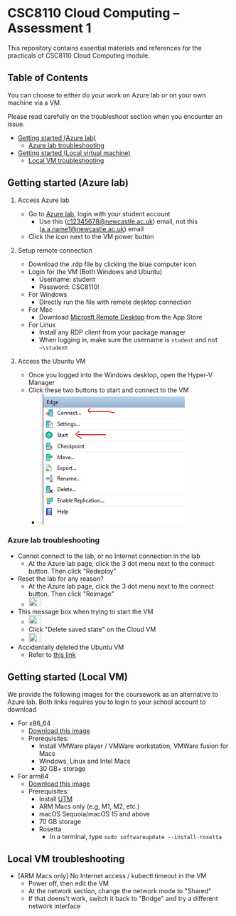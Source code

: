 # CSC8110 Cloud Computing – Assessment 1

This repository contains essential materials and references for the practicals of CSC8110 Cloud Computing module.

## Table of Contents

You can choose to either do your work on Azure lab or on your own machine via a VM.

Please read carefully on the troubleshoot section when you encounter an issue.

* [Getting started (Azure lab)](#getting-started-azure-lab)
	* [Azure lab troubleshooting](#azure-lab-troubleshooting)
* [Getting started (Local virtual machine)](#getting-started-local-vm)
	* [Local VM troubleshooting](#local-vm-troubleshooting)

## Getting started (Azure lab)

1. Access Azure lab
    * Go to [Azure lab](https://labs.azure.com/), login with your student account
        * Use this (c12345678@newcastle.ac.uk) email, not this (a.a.name1@newcastle.ac.uk) email
    * Click the icon next to the VM power button

2. Setup remote connection
    * Download the .rdp file by clicking the blue computer icon
    * Login for the VM (Both Windows and Ubuntu)
        * Username: student
        * Password: CSC8110!
    * For Windows
        * Directly run the file with remote desktop connection
    * For Mac
        * Download [Microsft Remote Desktop](https://apps.apple.com/us/app/microsoft-remote-desktop/id1295203466?mt=12) from the App Store
    * For Linux
        * Install any RDP client from your package manager
        * When logging in, make sure the username is `student` and not `~\student`

3. Access the Ubuntu VM
	* Once you logged into the Windows desktop, open the Hyper-V Manager
	* Click these two buttons to start and connect to the VM
		* ![](hyper-v-startvm.png)

### Azure lab troubleshooting

* Cannot connect to the lab, or no Internet connection in the lab
	* At the Azure lab page, click the 3 dot menu next to the connect button. Then click "Redeploy"
* Reset the lab for any reason?
	* At the Azure lab page, click the 3 dot menu next to the connect button. Then click "Reimage"
 	* <img src="https://github.com/user-attachments/assets/c81706a4-b511-411c-adfa-60697be88c43" width=25% height=25%>
* This message box when trying to start the VM
	* <img src="https://github.com/user-attachments/assets/fc00e723-2ee2-4dfb-8b28-b3e71715efdb" width=25% height=25%>
	* Click "Delete saved state" on the Cloud VM
 	* <img src="https://github.com/user-attachments/assets/9a380bcf-c3cd-4f0f-a35e-791032018e6e" width=25% height=25%>
* Accidentally deleted the Ubuntu VM
	* Refer to [this link](restore-vm.md)

## Getting started (Local VM)

We provide the following images for the coursework as an alternative to Azure lab. Both links requires you to login to your school account to download

* For x86_64
    * [Download this image](https://newcastle-my.sharepoint.com/:u:/g/personal/nwhs3_newcastle_ac_uk1/EaJqrUewQExKv_qbtoo2KkUBPGwijmb3D-PRS-lD2bBXSA?e=QfXbU7)
    * Prerequisites:
        * Install VMWare player / VMWare workstation, VMWare fusion for Macs
        * Windows, Linux and Intel Macs
        * 30 GB+ storage
* For arm64
    * [Download this image](https://newcastle-my.sharepoint.com/:u:/g/personal/nwhs3_newcastle_ac_uk1/EYbVeRLv3VROs74YSxU8dcMBd4d7dMsT-do6UFdbQO0YYA?e=Nbd6ma)
    * Prerequisites:
        * Install [UTM](https://getutm.app/)
        * ARM Macs only (e.g, M1, M2, etc.)
        * macOS Sequoia/macOS 15 and above
        * 70 GB storage
        * Rosetta
            * In a terminal, type `sudo softwareupdate --install-rosetta`

## Local VM troubleshooting

* [ARM Macs only] No Internet access / kubectl timeout in the VM
	* Power off, then edit the VM
 	* At the network section, change the network mode to "Shared"
  	* If that doens't work, switch it back to "Bridge" and try a different network interface
    

